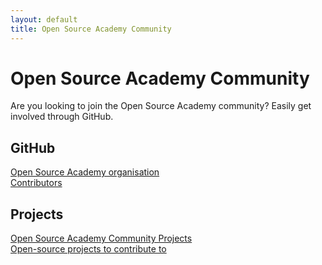 ```yaml
---
layout: default
title: Open Source Academy Community
---
```

# Open Source Academy Community
Are you looking to join the Open Source Academy community? Easily get involved through GitHub.

## GitHub
[Open Source Academy organisation](https://github.com/opensource-academy)  
[Contributors](https://github.com/Opensource-Academy/contributors)  

## Projects
[Open Source Academy Community Projects](/community/projects)  
[Open-source projects to contribute to](/projects)  
